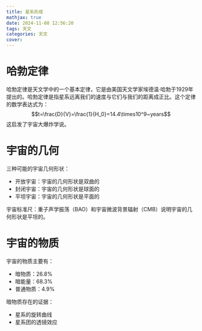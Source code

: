 ```yaml
---
title: 星系形成
mathjax: true
date: 2024-11-08 12:56:20
tags: 天文
categories: 天文
cover:
---
```


# 哈勃定律

哈勃定律是天文学中的一个基本定律，它是由美国天文学家埃德温·哈勃于1929年提出的。哈勃定律是指星系远离我们的速度与它们与我们的距离成正比。这个定律的数学表达式为：
$$t=\frac{D}{V}=\frac{1}{H_0}=14.4\times10^9~years$$
这启发了宇宙大爆炸学说。


# 宇宙的几何

三种可能的宇宙几何形状：
- 开放宇宙：宇宙的几何形状是双曲的
- 封闭宇宙：宇宙的几何形状是球面的
- 平坦宇宙：宇宙的几何形状是平面的

宇宙标准尺：重子声学振荡（BAO）和宇宙微波背景辐射（CMB）说明宇宙的几何形状是平坦的。

# 宇宙的物质

宇宙的物质主要有：
- 暗物质：26.8%
- 暗能量：68.3%
- 普通物质：4.9%

暗物质存在的证据：
- 星系的旋转曲线
- 星系团的透镜效应